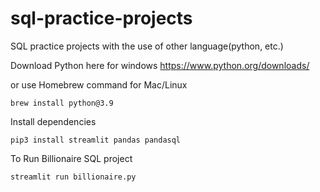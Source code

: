 # sql-practice-projects
SQL practice projects with the use of other language(python, etc.)

Download Python here for windows https://www.python.org/downloads/

or use Homebrew command for Mac/Linux
```
brew install python@3.9
```

Install dependencies
```
pip3 install streamlit pandas pandasql
```

To Run Billionaire SQL project
```
streamlit run billionaire.py
```